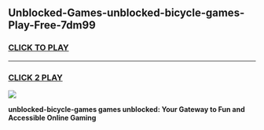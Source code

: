 
## Unblocked-Games-unblocked-bicycle-games-Play-Free-7dm99
<h3>
<a href="https://premium76.site?title=unblocked-bicycle-games&ref=23A">CLICK TO PLAY</a></h3>
<hr>

<h3>
<a href="https://premium76.site?title=unblocked-bicycle-games&ref=23A">CLICK 2 PLAY</a>
  
</h3>

<a href="https://premium76.site?title=unblocked-bicycle-games&ref=23A"><img src="https://clearcache.store/games.png"></a>


**unblocked-bicycle-games games unblocked: Your Gateway to Fun and Accessible Online Gaming**
